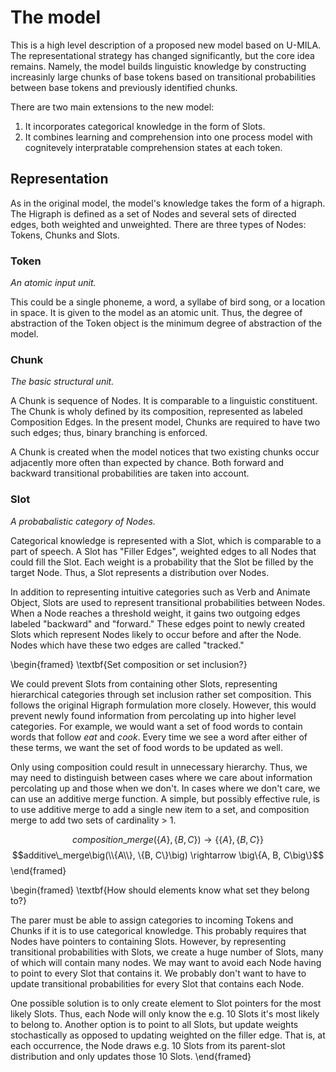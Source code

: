 

# The model
This is a high level description of a proposed new model based on U-MILA. The representational strategy has changed significantly, but the core idea remains. Namely, the model builds linguistic knowledge by constructing increasinly large chunks of base tokens based on transitional probabilities between base tokens and previously identified chunks.

There are two main extensions to the new model:

1. It incorporates categorical knowledge in the form of Slots.
2. It combines learning and comprehension into one process model with cognitevely interpratable comprehension states at each token.


## Representation

As in the original model, the model's knowledge takes the form of a higraph. The Higraph is defined as a set of Nodes and several sets of directed edges, both weighted and unweighted. There are three types of Nodes: Tokens, Chunks and Slots.

<!-- $$FTP(A,B) = P(B_2|A_1) = \frac{P(B_2 \cap A_1)}{P(A_1)} $$
Forward Transitional Probability is the probability of another Node _following_ this Node. Here the subscripts indicate a Node being the initial or second element in a consecutive pair of Nodes in a Parse.

$$BTP(A,B) = P(B_1|A_2) = \frac{P(A_2 \cap B_1)}{P(A_2)} $$
Backward Transitional Probability is the probability of another Node _preceeding_ this Node.

Besides these two obligatory edges, a Node may have additional edges depending on its type. There are three types of Nodes: Tokens, Chunks and Slots. -->


### Token
_An atomic input unit._

This could be a single phoneme, a word, a syllabe of bird song, or a location in space. It is given to the model as an atomic unit. Thus, the degree of abstraction of the Token object is the minimum degree of abstraction of the model.


### Chunk
_The basic structural unit._

A Chunk is sequence of Nodes. It is comparable to a linguistic constituent. The Chunk is wholy defined by its composition, represented as labeled Composition Edges. In the present model, Chunks are required to have two such edges; thus, binary branching is enforced.

A Chunk is created when the model notices that two existing chunks occur adjacently more often than expected by chance. Both forward and backward transitional probabilities are taken into account.

<!-- **DECISION POINT:** We could allow Chunks to contain other Chunks, explicitly representing hierarchy Additionally, this style does not rule out hierarchical output because a tree is implicitly created in the process through which the model chunks an utterance. However, in both the original and proposed model, Chunks are allowed to contain Slots, which may themselves point to Chunks. It seems strange to allow a Chunk to include a Slot which may be filled by a Chunk, but not allow a Chunk to include a Chunk directly. -->


### Slot
_A probabalistic category of Nodes._

Categorical knowledge is represented with a Slot, which is comparable to a part of speech. A Slot has "Filler Edges", weighted edges to all Nodes that could fill the Slot. Each weight is a probability that the Slot be filled by the target Node. Thus, a Slot represents a distribution over Nodes.

In addition to representing intuitive categories such as Verb and Animate Object, Slots are used to represent transitional probabilities between Nodes. When a Node reaches a threshold weight, it gains two outgoing edges labeled "backward" and "forward." These edges point to newly created Slots which represent Nodes likely to occur before and after the Node. Nodes which have these two edges are called "tracked." 

<!-- The Slot is comparable to a set in a standard higraph. As in a standard higraph, Slot hierarchy is represented as set inclusion rather than set membership. However, because set membership is probabalistically weighted, the subset relationship is not clearly defined. -->


\begin{framed}
\textbf{Set composition or set inclusion?}

We could prevent Slots from containing other Slots,  representing hierarchical categories through set inclusion rather set composition. This follows the original Higraph formulation more closely. However, this would prevent newly found information from percolating up into higher level categories. For example, we would want a set of food words to contain words that follow $eat$ and $cook$. Every time we see a word after either of these terms, we want the set of food words to be updated as well.

Only using composition could result in unnecessary hierarchy. Thus, we may need to distinguish between cases where we care about information percolating up and those when we don't. In cases where we don't care, we can use an additive merge function. A simple, but possibly effective rule, is to use additive merge to add a single new item to a set, and composition merge to add two sets of cardinality > 1.

$$composition\_merge\big(\{A\}, \{B, C\}\big)  \rightarrow  \big\{\{A\}, \{B, C\}\big\}$$
$$additive\_merge\big(\\{A\\}, \{B, C\}\big)  \rightarrow  \big\{A, B, C\big\}$$
\end{framed}


\begin{framed}
\textbf{How should elements know what set they belong to?}

The parer must be able to assign categories to incoming Tokens and Chunks if it is to use categorical knowledge. This probably requires that Nodes have pointers to containing Slots. However, by representing transitional probabilities with Slots, we create a huge number of Slots, many of which will contain many nodes. We may want to avoid each Node having to point to every Slot that contains it. We probably don't want to have to update transitional probabilities for every Slot that contains each Node.

One possible solution is to only create element to Slot pointers for the most likely Slots. Thus, each Node will only know the e.g. 10 Slots it's most likely to belong to. Another option is to point to all Slots, but update weights stochastically as opposed to updating weighted on the filler edge. That is, at each occurrence, the Node draws e.g. 10 Slots from its parent-slot distribution and only updates those 10 Slots.
\end{framed}

<!-- ## Learning algorithm -->


<!-- 
### Parse
_A sequence of Nodes and a probability of the sequence occuring._

This corresponds to a parse tree in a typical parsing framework. The probability of a Parse is currently modeled as the probability of the first element times the product of forward transitional probabilities between all other elements in the list. This could be extended to take into account backward transitional probabilities. It could also be extended to take into account the probability of each Node in the parse

### ParseSet
_A set of parses with the same surface string._

This objs necessary. Thus, parsing with a ParseSet is very similar to Beam Search.

This is currently implemented as a set, hoect represents the short term memory of the model. The model's representation of a series of tokens (i.e. an utterance) is fully contained in a ParseSet for that utterance. This maps onto a common psycholinguistic theory that the human parser tracks multiple possible parses of a sentence in parallel. The ParseSet can contain no more than *ParseSetSize* parses at any point. Thus, improbable parses are pruned awever this ignores the overlap among parses. Thus, the model's working memory may be better represented as a decision tree where the Parse associated with each node is constructed by following the tree from the root to the given node. This would allow a more realistic memory constraint: the number of nodes in the decision tree.


## Learning and parsing algorithm
In the present model, learning and parsing occur simultaneously. Learning consists of updating edges in the graph and creating new Nodes. Below, we list some high level characteristics of the model, and then provied pseudocode.

- The model performs right corner parsing at each new token
- The model tracks probability of each parse at each step using forward transitional probabilities of the top level Nodes in the parse (the Markov assumption). 
- The model tracks the most probable _ParseSetSize_ parses of the in-memory sequence.
- Edge weights between Nodes are updated, weighted by the probability of the parse.

```
read token
for each Parse in ParseSet
    # find all new Parses given this Token
    append Token to Parse
    multiply probability of Parse by FTP of two most recent Nodes
    while the last two Nodes in Parse can form a Chunk
        # make a new Pars with this Chunk
        remove the most recent two Nodes from Parse
        divide probability by FTP of each Node with its preceding Node
        append Chunk to Parse
        multiply probability by FTP of the two most recent Nodes
        # the last two Nodes have now changed, so we check again
remove all but the top ParseSetSize 
for each Parse in ParseSet
    increase collocation count of the last two Node in Parse 
      weighted by P(Parse|utterance)
    if the collocation count meets some threshold (e.g. Barlow)
        create a new Chunk from last two Chunks
        add new Chunk to Higraph
```

Calculating FTP
  

Parsing
    for each token in utterance  
        for each parse  # O(n) where n is the number of parses in the ParseSet
            1. check if most recent two elements can form a chunk  # one string concatenation + one hash lookup = very fast
            2. multiply by FTP(B, C)  # two hash lookups + one multiplication = pretty fast
            if step 1 returns true  # O(p) where p is the probability that two consecutive chunks will form a chunk
                3. copy the parse  # O(k) where k is the number of elements in parse
                4. divide by FTP(A, B)  # two hash lookups + one division = pretty fast
                5. multiply by FTP(A, [B C])  # one hash lookup + one multiplication = pretty fast
                6. go back to 1  # O(h) where h is max hierarchical depth

Updating
for each parse  # O(n)
    for each element in parse  # O(k)  

## Thoughts

### Weighting collocations by probability
Does it make sense to weight collocation updates by the probability of the parse? This results in a "rich get richer" situation where frequent chunks will have their weight increased more quickly. This is especially problematic in how it favors old vs. newly discovered chunks. At the same time, it seems unideal for a chunk to become heavily weighted because it occurs next to the boundary of several chunks in improbable parses.

I've listed some ideas to combat this problem below, but none are quite satisfactory to me.

- bumping probability of new chunks (a newly discovered chunk has increased activation---sort of makes sense)
- an initial learning phase which doesn't add weights to collocations, or perhaps considers weights less strongly.
- a global preference for more chunks in a parse (motivated perhaps by the idea that a more hierarchical parse better represents the semantic structure of the sequence)

### Count collocations for utterances only?
If we give the model an innate notion of utterance, we have an alternative weight update strategy. Instead of updating at each step, we could update once at the end of an utterance. This would be good for time complexity because it lowers the total number of updates that need to be made. Additionally, it might not make sense to update mid constituent, when probability of the parse will not be as meaningful. Finally, it removes the current asymmetry where the initial words affect the probability (and hence the weight update) of the final chunks but not vice versa.

### Trigrams?
Currently the parsing model is a first order Markov process over chunks. Could we extend it to a second order Markov process? We would need to track a three dimensional collocation matrix. It would also complicate the simple notions of FTP and BTP. However, The model is currently restricted to binary branching, which will result in very hierarchical representations. This seems undesirable for constructions like "give ___ to ___" which really seem to involve three or four elements. In the current model are trigram chunks only created via top down phonoloop chunking? 

In a similar vein, should unigram probabilities be considered? That is, if a chunk __[A B]__ occurs frequently but never yet after an infrequent token __D__, should the frequency of __[A B]__ matter at all?

### BTP in parse probability
Having different rules for parse probability (only FTP) and chunk creation (FTP and BTP) feels less than ideal. Perhaps we could track parse probability by a combination of FTP and BTP as well? I don't see any computational reason this couldn't be done. Doing so could simplify the model by further unifying the parsing and chunk creation processes. We could also get some cool results comparing optimal weights for left branching and right branching languages.

### Emulating a phonoloop with activation
Currently the model does not implement anything comparable to the phonoloop in U-MILA. This is partly because I doubt the psychological plausibility of holding 50-300 tokens in memory at a time, let alone the task of searching such a long sequence for repeated elements. Furthermore, the division into two completely separate chunking strategies complicates the model, perhaps unnecessarily.

I wonder if we could achieve a similar function by using the standard bottom up chunking model in conjunction with residual activation effects. Upon hearing two words next to each other, their link becomes activated. If this link is activated again in a short time window, then it will exceed threshold and the two words will be chunked.

Along with the previous idea of using BTP in parse probability, we may be able to unify (i) probability assignment, (ii) bottom up chunking, and (iii) top down chunking into one general model.

### Chunk categories
My initial idea to expand U-MILA was to add chunk categories, (like parts of speech in language). I imagined them as slots in U-MILA, but not needing to be tied to a chunk. Currently, categories are modeled implicitly through their similarity patterns. However the linguist in me wants these to be explicit constructions used by the model.

By explicitly modeling categories, and the transitional probabilities between them, I predict that the model will be able to learn more complex structures than otherwise possible. This is because categories will occur more frequently than basic chunks, thus there will be more probabilistic information for their transitional probabilities.

One mian concern here is that this this could potentially result in a huge number of categories to track in the Higraph. We will also need a mechanism to discourage a category from becoming too broad because, as specified here, a category that included all words would occur constantly, increasing its weight to infinity in a feedback loop.

### Predictive parsing
The final, and perhaps most ambitious, extension I propose is to incorporate predictive parsing. There is a consensus in psycholinguistics that humans form some representation of upcoming words, thus it would be good for the model to reflect this. Additionally, there are computational costs associated with right corner chunking such as following parses that are very improbable given the larger structure. 

A guess as to how to implement this: if the weight from the current chunk to another chunk is very high, then the model predictively creates that chunk. The model attempts to fit upcoming tokens into that chunk until the chunk is completed or the parse becomes too improbable. This will mostly only work with categories because the model will almost never be certain enough to predict an exact token.

 -->
